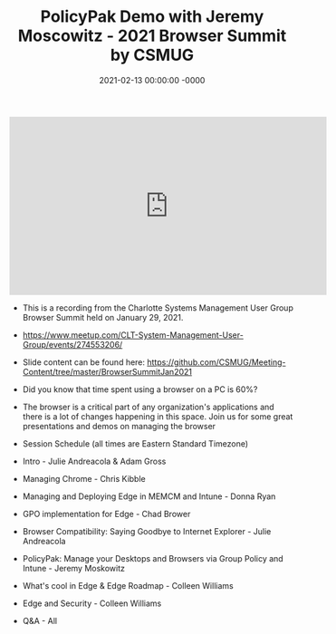 ﻿---
layout: post
title: "PolicyPak Demo with Jeremy Moscowitz - 2021 Browser Summit by CSMUG"
date: 2021-02-13 00:00:00 -0000
categories:
---

<iframe loading="lazy" width="560" height="315" src="https://www.youtube.com/embed/YgH_HwOtoyk" title="YouTube video player" frameborder="0" allow="accelerometer; autoplay; clipboard-write; encrypted-media; gyroscope; picture-in-picture" allowfullscreen></iframe>

 * This is a recording from the Charlotte Systems Management User Group Browser Summit held on January 29, 2021.

 * https://www.meetup.com/CLT-System-Management-User-Group/events/274553206/

 * Slide content can be found here: https://github.com/CSMUG/Meeting-Content/tree/master/BrowserSummitJan2021

 * Did you know that time spent using a browser on a PC is 60%?

 * The browser is a critical part of any organization's applications and there is a lot of changes happening in this space. Join us for some great presentations and demos on managing the browser

 * Session Schedule (all times are Eastern Standard Timezone)

 * Intro - Julie Andreacola & Adam Gross
 * Managing Chrome - Chris Kibble
 * Managing and Deploying Edge in MEMCM and Intune - Donna Ryan
 * GPO implementation for Edge - Chad Brower
 * Browser Compatibility: Saying Goodbye to Internet Explorer - Julie Andreacola
 * PolicyPak: Manage your Desktops and Browsers via Group Policy and Intune - Jeremy Moskowitz
 * What's cool in Edge & Edge Roadmap - Colleen Williams
 * Edge and Security - Colleen Williams
 * Q&A - All
